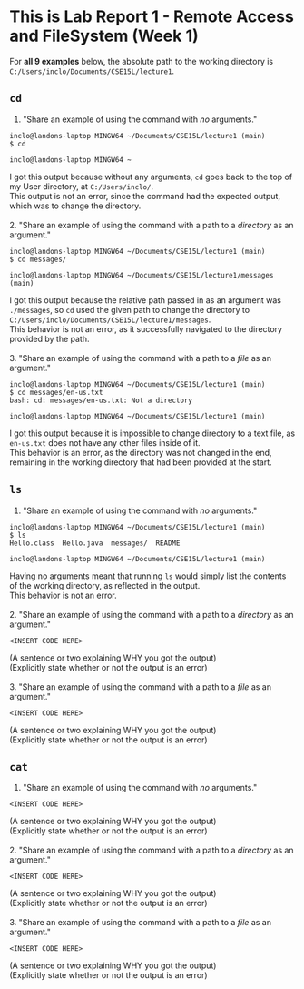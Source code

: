 # This is Lab Report 1 - Remote Access and FileSystem (Week 1)

For **all 9 examples** below, the absolute path to the working directory is `C:/Users/inclo/Documents/CSE15L/lecture1`.

## `cd`
1. "Share an example of using the command with *no* arguments." <br/>
```
inclo@landons-laptop MINGW64 ~/Documents/CSE15L/lecture1 (main)
$ cd

inclo@landons-laptop MINGW64 ~
```
I got this output because without any arguments, `cd` goes back to the top of my User directory, at `C:/Users/inclo/`. <br/>
This output is not an error, since the command had the expected output, which was to change the directory. <br/>
<br/>
2. "Share an example of using the command with a path to a *directory* as an argument." <br/>
```
inclo@landons-laptop MINGW64 ~/Documents/CSE15L/lecture1 (main)
$ cd messages/

inclo@landons-laptop MINGW64 ~/Documents/CSE15L/lecture1/messages (main)
```
I got this output because the relative path passed in as an argument was `./messages`, so `cd` used the given path to change the directory to `C:/Users/inclo/Documents/CSE15L/lecture1/messages`. <br/>
This behavior is not an error, as it successfully navigated to the directory provided by the path. <br/>
<br/>
3. "Share an example of using the command with a path to a *file* as an argument." <br/>
```
inclo@landons-laptop MINGW64 ~/Documents/CSE15L/lecture1 (main)
$ cd messages/en-us.txt
bash: cd: messages/en-us.txt: Not a directory

inclo@landons-laptop MINGW64 ~/Documents/CSE15L/lecture1 (main)
```
I got this output because it is impossible to change directory to a text file, as `en-us.txt` does not have any other files inside of it. <br/>
This behavior is an error, as the directory was not changed in the end, remaining in the working directory that had been provided at the start. <br/>

## `ls`
1. "Share an example of using the command with *no* arguments." <br/>
```
inclo@landons-laptop MINGW64 ~/Documents/CSE15L/lecture1 (main)
$ ls
Hello.class  Hello.java  messages/  README

inclo@landons-laptop MINGW64 ~/Documents/CSE15L/lecture1 (main)
```
Having no arguments meant that running `ls` would simply list the contents of the working directory, as reflected in the output. <br/>
This behavior is not an error. <br/>
<br/>
2. "Share an example of using the command with a path to a *directory* as an argument." <br/>
```
<INSERT CODE HERE>
```
(A sentence or two explaining WHY you got the output) <br/>
(Explicitly state whether or not the output is an error) <br/>
<br/>
3. "Share an example of using the command with a path to a *file* as an argument." <br/>
```
<INSERT CODE HERE>
```
(A sentence or two explaining WHY you got the output) <br/>
(Explicitly state whether or not the output is an error) <br/>

## `cat`
1. "Share an example of using the command with *no* arguments." <br/>
```
<INSERT CODE HERE>
```
(A sentence or two explaining WHY you got the output) <br/>
(Explicitly state whether or not the output is an error) <br/>
<br/>
2. "Share an example of using the command with a path to a *directory* as an argument." <br/>
```
<INSERT CODE HERE>
```
(A sentence or two explaining WHY you got the output) <br/>
(Explicitly state whether or not the output is an error) <br/>
<br/>
3. "Share an example of using the command with a path to a *file* as an argument." <br/>
```
<INSERT CODE HERE>
```
(A sentence or two explaining WHY you got the output) <br/>
(Explicitly state whether or not the output is an error) <br/>
